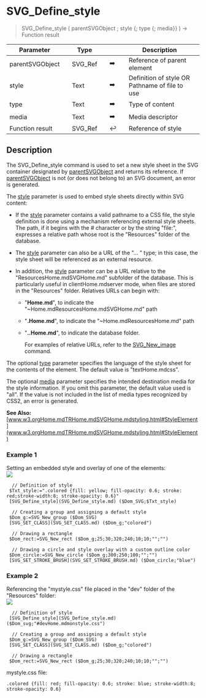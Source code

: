 <!-- style := SVG_Define_style ( svgObject ; style ; Param_3 ; Param_4 ; title )
 -> svgObject (Text)
 -> style (Text)
 -> Param_3 (Text)
 -> Param_4 (Text)
 -> title (Text)
 <- style (Text)-->
# SVG_Define_style

> SVG_Define_style ( parentSVGObject ; style {; type {; media}} ) -> Function result

| Parameter |     | Type |     |     |     | Description |     |
| --- | --- | --- | --- | --- | --- | --- | --- |
| parentSVGObject |     | SVG_Ref |     | ➡️ |     | Reference of parent element |     |
| style |     | Text |     | ➡️ |     | Definition of style OR Pathname of file to use |     |
| type |     | Text |     | ➡️ |     | Type of content |     |
| media |     | Text |     | ➡️ |     | Media descriptor |     |
| Function result |     | SVG_Ref |     | ↩️ |     | Reference of style |     |

## Description

The SVG_Define_style command is used to set a new style sheet in the SVG container designated by [parentSVGObject](# "Reference of parent element") and returns its reference. If [parentSVGObject](# "Reference of parent element") is not (or does not belong to) an SVG document, an error is generated.

The [style](# "Definition of style OR Pathname of file to use
") parameter is used to embed style sheets directly within SVG content:

* If the [style](# "Definition of style OR Pathname of file to use
    ") parameter contains a valid pathname to a CSS file, the style definition is done using a mechanism referencing external style sheets. The path, if it begins with the # character or by the string "file:", expresses a relative path whose root is the "Resources" folder of the database.
* The [style](# "Definition of style OR Pathname of file to use
    ") parameter can also be a URL of the "… " type; in this case, the style sheet will be referenced as an external resource.
* In addition, the [style](# "Definition of style OR Pathname of file to use
    ") parameter can be a URL relative to the "ResourcesHome.mdSVGHome.md" subfolder of the database. This is particularly useful in clientHome.mdserver mode, when files are stored in the "Resources" folder. Relatives URLs can begin with:  

  * "**Home.md**", to indicate the "~Home.mdResourcesHome.mdSVGHome.md" path
  * "**.Home.md**", to indicate the "~Home.mdResourcesHome.md" path
  * "**..Home.md**", to indicate the database folder.

    For examples of relative URLs, refer to the [SVG_New_image](SVG_New_image.md) command.

The optional [type](# "Type of content") parameter specifies the language of the style sheet for the contents of the element. The default value is "textHome.mdcss".

The optional [media](# "Media descriptor") parameter specifies the intended destination media for the style information. If you omit this parameter, the default value used is "all". If the value is not included in the list of media types recognized by CSS2, an error is generated.

**See Also:** [www.w3.orgHome.mdTRHome.mdSVGHome.mdstyling.html#StyleElement](www.w3.orgHome.mdTRHome.mdSVGHome.mdstyling.html#StyleElement)

### Example 1  

Setting an embedded style and overlay of one of the elements:  
![](..Home.md..Home.mdpictureHome.md359168Home.mdpict359168.en.png)

```4d
  // Definition of style  
 $Txt_style:=".colored {fill: yellow; fill-opacity: 0.6; stroke: red;stroke-width:8; stroke-opacity: 0.6}"  
 [SVG_Define_style](SVG_Define_style.md) ($Dom_SVG;$Txt_style)  
   
  // Creating a group and assigning a default style  
 $Dom_g:=SVG_New_group ($Dom_SVG)  
 [SVG_SET_CLASS](SVG_SET_CLASS.md) ($Dom_g;"colored")  
   
  // Drawing a rectangle  
 $Dom_rect:=SVG_New_rect ($Dom_g;25;30;320;240;10;10;"";"")  
   
  // Drawing a circle and style overlay with a custom outline color  
 $Dom_circle:=SVG_New_circle ($Dom_g;300;250;100;"";"")  
 [SVG_SET_STROKE_BRUSH](SVG_SET_STROKE_BRUSH.md) ($Dom_circle;"blue")
```

### Example 2  

Referencing the "mystyle.css" file placed in the "dev" folder of the "Resources" folder:  
![](..Home.md..Home.mdpictureHome.md359175Home.mdpict359175.en.png)

```4d
  // Definition of style  
 [SVG_Define_style](SVG_Define_style.md) ($Dom_svg;"#devHome.mdmonstyle.css")  
   
  // Creating a group and assigning a default style  
 $Dom_g:=SVG_New_group ($Dom_SVG)  
 [SVG_SET_CLASS](SVG_SET_CLASS.md) ($Dom_g;"colored")  
   
  // Drawing a rectangle  
 $Dom_rect:=SVG_New_rect ($Dom_g;25;30;320;240;10;10;"";"")
```

mystyle.css file:  

```4d
.colored {fill: red; fill-opacity: 0.6; stroke: blue; stroke-width:8; stroke-opacity: 0.6}
```
